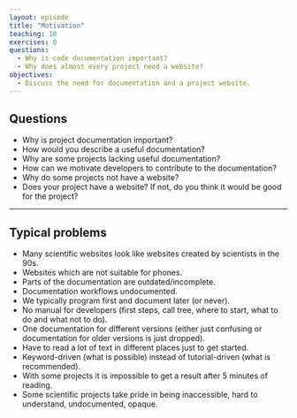 ```yaml
---
layout: episode
title: "Motivation"
teaching: 10
exercises: 0
questions:
  - Why is code documentation important?
  - Why does almost every project need a website?
objectives:
  - Discuss the need for documentation and a project website.
---
```


## Questions

- Why is project documentation important?
- How would you describe a useful documentation?
- Why are some projects lacking useful documentation?
- How can we motivate developers to contribute to the documentation?
- Why do some projects not have a website?
- Does your project have a website? If not, do you think it would be good for
  the project?

---

## Typical problems

- Many scientific websites look like websites created by scientists in the 90s.
- Websites which are not suitable for phones.
- Parts of the documentation are outdated/incomplete.
- Documentation workflows undocumented.
- We typically program first and document later (or never).
- No manual for developers (first steps, call tree, where to start, what to do and what not to do).
- One documentation for different versions (either just confusing or documentation for
  older versions is just dropped).
- Have to read a lot of text in different places just to get started.
- Keyword-driven (what is possible) instead of tutorial-driven (what is recommended).
- With some projects it is impossible to get a result after 5 minutes of reading.
- Some scientific projects take pride in being inaccessible, hard to understand, undocumented, opaque.
